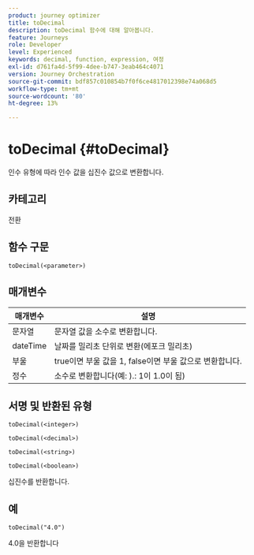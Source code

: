 ```yaml
---
product: journey optimizer
title: toDecimal
description: toDecimal 함수에 대해 알아봅니다.
feature: Journeys
role: Developer
level: Experienced
keywords: decimal, function, expression, 여정
exl-id: d761fa4d-5f99-4dee-b747-3eab464c4071
version: Journey Orchestration
source-git-commit: bdf857c010854b7f0f6ce4817012398e74a068d5
workflow-type: tm+mt
source-wordcount: '80'
ht-degree: 13%

---
```


# toDecimal {#toDecimal}

인수 유형에 따라 인수 값을 십진수 값으로 변환합니다.

## 카테고리

전환

## 함수 구문

`toDecimal(<parameter>)`

## 매개변수

| 매개변수 | 설명 |
|--- |--- |
| 문자열 | 문자열 값을 소수로 변환합니다. |
| dateTime | 날짜를 밀리초 단위로 변환(에포크 밀리초) |
| 부울 | true이면 부울 값을 1, false이면 부울 값으로 변환합니다. |
| 정수 | 소수로 변환합니다(예: ).: 1이 1.0이 됨) |

## 서명 및 반환된 유형

`toDecimal(<integer>)`

`toDecimal(<decimal>)`

`toDecimal(<string>)`

`toDecimal(<boolean>)`

십진수를 반환합니다.

## 예

`toDecimal("4.0")`

4.0을 반환합니다
